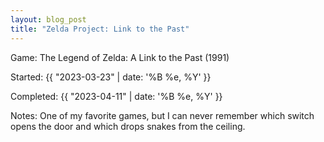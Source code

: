 ```yaml
---
layout: blog_post
title: "Zelda Project: Link to the Past"
---
```


<span class="lead-in">Game:</span> The Legend of Zelda: A Link to the Past (1991)

<span class="lead-in">Started:</span> {{ "2023-03-23" | date: '%B %e, %Y' }}

<span class="lead-in">Completed:</span> {{ "2023-04-11" | date: '%B %e, %Y' }}

<span class="lead-in">Notes:</span> One of my favorite games, but I can never remember which switch opens the door and which drops snakes from the ceiling.